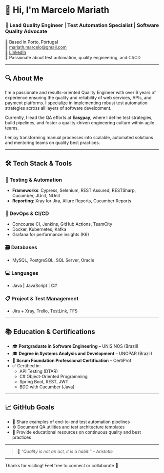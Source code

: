 # 👋 Hi, I'm Marcelo Mariath

### 💼 Lead Quality Engineer | Test Automation Specialist | Software Quality Advocate

📍 Based in Porto, Portugal  
📧 mariath.marcelo@gmail.com  
🔗 [LinkedIn](https://www.linkedin.com/in/marcelo-mariath-13a638b0)  
🧪 Passionate about test automation, quality engineering, and CI/CD

---

## 🔍 About Me

I'm a passionate and results-oriented Quality Engineer with over 6 years of experience ensuring the quality and reliability of web services, APIs, and payment platforms. I specialize in implementing robust test automation strategies across all layers of software development.

Currently, I lead the QA efforts at **Easypay**, where I define test strategies, build pipelines, and foster a quality-driven engineering culture within agile teams.

I enjoy transforming manual processes into scalable, automated solutions and mentoring teams on quality best practices.

---

## 🛠 Tech Stack & Tools

### 🧪 Testing & Automation
- **Frameworks**: Cypress, Selenium, REST Assured, RESTSharp, Cucumber, JUnit, NUnit
- **Reporting**: Xray for Jira, Allure Reports, Cucumber Reports

### 🧰 DevOps & CI/CD
- Concourse CI, Jenkins, GitHub Actions, TeamCity
- Docker, Kubernetes, Kafka
- Grafana for performance insights (K6)

### 🗃 Databases
- MySQL, PostgreSQL, SQL Server, Oracle

### 💻 Languages
- Java | JavaScript | C#

### 📋 Project & Test Management
- Jira + Xray, Trello, TestLink, TFS

---

## 📚 Education & Certifications

- 🎓 **Postgraduate in Software Engineering** – UNISINOS (Brazil)
- 🎓 **Degree in Systems Analysis and Development** – UNOPAR (Brazil)
- 📜 **Scrum Foundation Professional Certification** – CertiProf
- ✅ Certified in:
  - API Testing (DTAR)
  - C# Object-Oriented Programming
  - Spring Boot, REST, JWT
  - BDD with Cucumber (Java)

---

## 📈 GitHub Goals

- 📂 Share examples of end-to-end test automation pipelines
- ⚙️ Document QA utilities and test architecture templates
- 📑 Provide educational resources on continuous quality and best practices

---

> 💬 *“Quality is not an act, it is a habit.” – Aristotle*

---

Thanks for visiting! Feel free to connect or collaborate 🚀
